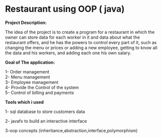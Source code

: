 # Restaurant using OOP ( java)

 **Project Description:**       

The idea of the project is to create a program for 
a restaurant in which the owner can store data 
for each worker in it and data about what the 
restaurant offers, and he has the powers to 
control every part of it, such as changing the 
menu or prices or adding a new employee, 
getting to know all the data and his workers, and 
adding each one his own salary.

**Goal of The application:** 

1- Order management  
2- Menu management  
3- Employee  management  
4-  Provide the Control of the system  
5- Control of billing and payments  

**Tools which i used**

1- sql database to store  customers data

2- javafx to build an interactive interface 

3-oop concepts (inheritance,abstraction,interface,polymorphism)
